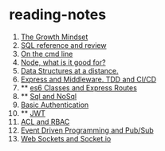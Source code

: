 # reading-notes

1. [The Growth Mindset](00-growth-mindset.md)
1. [SQL reference and review](00-SQL.md)
1. [On the cmd line](00-cmdline.md)
1. [Node, what is it good for?](01-node.md)
2. [Data Structures at a distance.](01-DSA.md)
3. [Express and Middleware. TDD and CI/CD](02-express-middleware-TDD-CI-CD.md)
4. ** [es6 Classes and Express Routes](03-express-middleware.md)
5. ** [Sql and NoSql](04-SQL.md)
6. [Basic Authentication](06-authentication.md)
7. ** [JWT](07-jwt.md)
8. [ACL and RBAC](08-ACL.md)
9. [Event Driven Programming and Pub/Sub](11-event-driven-programming.md)
10. [Web Sockets and Socket.io](12-web-sockets-socket-io.md)

